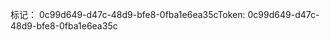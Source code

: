<span data-ttu-id="1df1b-101">标记： 0c99d649-d47c-48d9-bfe8-0fba1e6ea35c</span><span class="sxs-lookup"><span data-stu-id="1df1b-101">Token: 0c99d649-d47c-48d9-bfe8-0fba1e6ea35c</span></span>